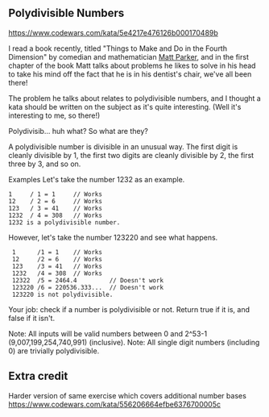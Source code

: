 ## Polydivisible Numbers

https://www.codewars.com/kata/5e4217e476126b000170489b

I read a book recently, titled "Things to Make and Do in the Fourth Dimension" by comedian and mathematician [Matt Parker](https://www.youtube.com/user/standupmaths), and in the first chapter of the book Matt talks about problems he likes to solve in his head to take his mind off the fact that he is in his dentist's chair, we've all been there!

The problem he talks about relates to polydivisible numbers, and I thought a kata should be written on the subject as it's quite interesting. (Well it's interesting to me, so there!)

Polydivisib... huh what?
So what are they?

A polydivisible number is divisible in an unusual way. The first digit is cleanly divisible by 1, the first two digits are cleanly divisible by 2, the first three by 3, and so on.

Examples
Let's take the number 1232 as an example.

    1     / 1 = 1     // Works
    12    / 2 = 6     // Works
    123   / 3 = 41    // Works
    1232  / 4 = 308   // Works
    1232 is a polydivisible number.

However, let's take the number 123220 and see what happens.

     1      /1 = 1    // Works
     12     /2 = 6    // Works
     123    /3 = 41   // Works
     1232   /4 = 308  // Works
     12322  /5 = 2464.4         // Doesn't work
     123220 /6 = 220536.333...  // Doesn't work
     123220 is not polydivisible.

Your job: check if a number is polydivisible or not.
Return true if it is, and false if it isn't.

Note: All inputs will be valid numbers between 0 and 2^53-1 (9,007,199,254,740,991) (inclusive).
Note: All single digit numbers (including 0) are trivially polydivisible.

## Extra credit
Harder version of same exercise which covers additional number bases
https://www.codewars.com/kata/556206664efbe6376700005c

